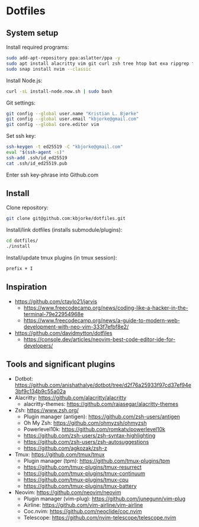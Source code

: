 # Dotfiles

## System setup

Install required programs:

```bash
sudo add-apt-repository ppa:aslatter/ppa -y
sudo apt install alacritty vim git curl zsh tree htop bat exa ripgrep fd-find fzf tmux gcc
sudo snap install nvim --classic
```

Install Node.js:

```bash
curl -sL install-node.now.sh | sudo bash
```

Git settings:

```bash
git config --global user.name "Kristian L. Bjørke"
git config --global user.email "kbjorke@gmail.com"
git config --global core.editor vim
```

Set ssh key:

```bash
ssh-keygen -t ed25519 -C "kbjorke@gmail.com"
eval "$(ssh-agent -s)"
ssh-add .ssh/id_ed25519
cat .ssh/id_ed25519.pub 
```

Enter ssh key-phrase into Github.com

## Install

Clone repository:

```bash
git clone git@github.com:kbjorke/dotfiles.git
```

Install/link dotfiles (installs submodule/plugins):

```bash
cd dotfiles/
./install
```

Install/update tmux plugins (in tmux session):
```bash
prefix + I
```

## Inspiration

- https://github.com/ctaylo21/jarvis
	- https://www.freecodecamp.org/news/coding-like-a-hacker-in-the-terminal-79e22954968e
	- https://www.freecodecamp.org/news/a-guide-to-modern-web-development-with-neo-vim-333f7efbf8e2/
- https://github.com/davidmytton/dotfiles
	- https://console.dev/articles/neovim-best-code-editor-ide-for-developers/

## Tools and significant plugins

- Dotbot: https://github.com/anishathalye/dotbot/tree/d2f76a25933f97cd37ef94e3bf9c134b9c55a02a
- Alacritty: https://github.com/alacritty/alacritty
	- alacritty-themes: https://github.com/rajasegar/alacritty-themes
- Zsh: https://www.zsh.org/
	- Plugin manager (antigen): https://github.com/zsh-users/antigen
	- Oh My Zsh: https://github.com/ohmyzsh/ohmyzsh
	- Powerlevel10k: https://github.com/romkatv/powerlevel10k
	- https://github.com/zsh-users/zsh-syntax-highlighting
	- https://github.com/zsh-users/zsh-autosuggestions
	- https://github.com/agkozak/zsh-z
- Tmux: https://github.com/tmux/tmux
	- Plugin manager (tpm): https://github.com/tmux-plugins/tpm
	- https://github.com/tmux-plugins/tmux-resurrect
	- https://github.com/tmux-plugins/tmux-continuum
	- https://github.com/tmux-plugins/tmux-cpu
	- https://github.com/tmux-plugins/tmux-battery
- Neovim: https://github.com/neovim/neovim
	- Plugin manager (vim-plug): https://github.com/junegunn/vim-plug
	- Airline: https://github.com/vim-airline/vim-airline
	- Coc.nvim: https://github.com/neoclide/coc.nvim
	- Telescope: https://github.com/nvim-telescope/telescope.nvim
